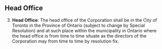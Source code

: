 ## Head Office

3. **Head Office**: The head office of the Corporation shall be in the City of Toronto in the Province of Ontario (subject to change by Special Resolution) and at such place within the municipality in Ontario where the head office is from time to time situate as the directors of the Corporation may from time to time by resolution fix.
